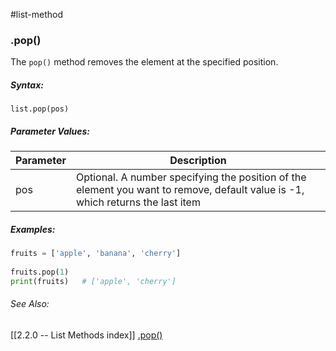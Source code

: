 #list-method 
### .pop()
The `pop()` method removes the element at the specified position.

##### Syntax:
 `list.pop(pos)`

##### Parameter Values:
| Parameter | Description                                                                                                                    |
| --------- | ------------------------------------------------------------------------------------------------------------------------------ |
| pos       | Optional. A number specifying the position of the element you want to remove, default value is -1, which returns the last item |


##### Examples:
```python
fruits = ['apple', 'banana', 'cherry']  
  
fruits.pop(1)
print(fruits)	# ['apple', 'cherry']
```

###### See Also:
[[2.2.0 -- List Methods index]]
[.pop()](https://www.w3schools.com/python/ref_list_pop.asp)